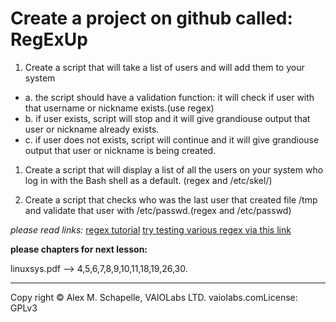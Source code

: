 # Create a project on github called: RegExUp

1. Create a script that will take a list of users and will add them to your system

* a. the script should have a validation function: it will check if user with that username or nickname exists.(use regex)
* b. if user exists, script will stop and it will give grandiouse output that user or nickname already exists.
* c. if user does not exists, script will continue and it will give grandiouse output that user or nickname is being created.

1. Create a script that will display a list of all the users on your system who log in with the Bash shell as a default. (regex and /etc/skel/)

1. Create a script that checks who was the last user that created file /tmp and validate that user with /etc/passwd.(regex and /etc/passwd)

*_please read links:_*
[regex tutorial](https://www.regexone.com/)
[try testing various regex via this link](https://regexper.com)

**please chapters for next lesson:**

linuxsys.pdf --> 4,5,6,7,8,9,10,11,18,19,26,30.


---

Copy right © Alex M. Schapelle, VAIOLabs LTD.  vaiolabs.comLicense: GPLv3